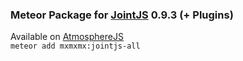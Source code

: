 ### Meteor Package for [JointJS](http://www.jointjs.com/) 0.9.3 (+ Plugins)

Available on [AtmosphereJS](https://atmospherejs.com/mxmxmx/jointjs-all)  
`meteor add mxmxmx:jointjs-all`

